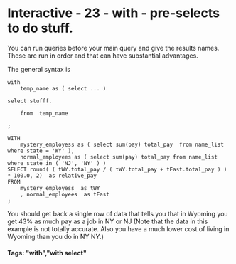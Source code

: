 



<style>
.pagebreak { page-break-before: always; }
.half { height: 200px; }
</style>








# Interactive - 23 - with - pre-selects to do stuff.

You can run queries before your main query and give the results names.
These are run in order and that can have substantial advantages.

The general syntax is

```
with
	temp_name as ( select ... )

select stufff.

	from  temp_name

;
```

```
WITH
	mystery_employess as ( select sum(pay) total_pay  from name_list where state = 'WY' ),
	normal_employees as ( select sum(pay) total_pay from name_list where state in ( 'NJ', 'NY' ) )
SELECT round( ( tWY.total_pay / ( tWY.total_pay + tEast.total_pay ) ) * 100.0, 2)  as relative_pay
FROM 
	mystery_employess  as tWY
	, normal_employees  as tEast
;

```


You should get back a single row of data that tells you that in Wyoming you get 43% as much pay
as a job in NY or NJ (Note that the data in this example is not totally accurate.  Also you have
a much lower cost of living in Wyoming than you do in NY NY.)

#### Tags: "with","with select"


